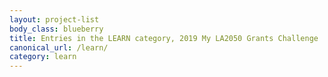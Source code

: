 ```yaml
---
layout: project-list
body_class: blueberry
title: Entries in the LEARN category, 2019 My LA2050 Grants Challenge
canonical_url: /learn/
category: learn
---
```

